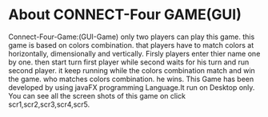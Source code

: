 # About CONNECT-Four GAME(GUI)

Connect-Four-Game:(GUI-Game) only two players can play this game. this game is based on colors combination. that players have to match colors at horizontally, dimensionally and vertically.
Firsly players enter thier name one by one. then start turn first player while second waits for his turn and run second player. it keep running while the colors combination match and win the game.
who matches colors combination. he wins. This Game has been developed by using javaFX programming Language.It run on Desktop only. 
You can see all the screen shots of this game on click scr1,scr2,scr3,scr4,scr5. 
